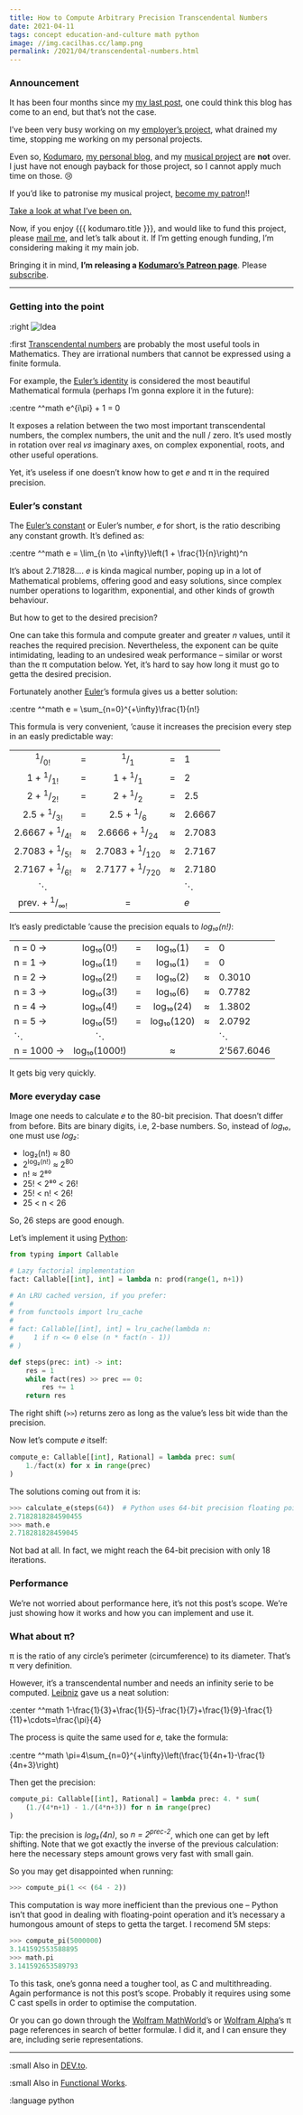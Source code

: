 ```yaml
---
title: How to Compute Arbitrary Precision Transcendental Numbers
date: 2021-04-11
tags: concept education-and-culture math python
image: //img.cacilhas.cc/lamp.png
permalink: /2021/04/transcendental-numbers.html
---
```

[image]: {{{image}}}
[become my patron]: https://www.patreon.com/join/cacilhas?
[DEV.to]: https://dev.to/cacilhas/how-to-compute-arbitrary-precision-transcendental-numbers-59lc
[employer’s project]: https://contabilone.com/
[Euler]: https://www.wolframalpha.com/input/?i=Leonhard+Euler
[Euler’s constant]: https://mathworld.wolfram.com/e.html
[Euler’s identity]: https://mathworld.wolfram.com/EulerFormula.html
[Functional Works]: https://www.works-hub.com/learn/how-to-compute-arbitrary-precision-transcendental-numbers-3c1bc?utm_campaign=Automation%20-%20Candidate%20Emails&utm_medium=email&_hsmi=106671327&_hsenc=p2ANqtz-8_Q4Pbh3qH2i_8NyfURQW4LB3Zw54WMX8p4CsnfaSnzEvto6P2K-OaMuOPdhx42y46dRm5lSrLFBtwKWSRIf8d91mzGA&utm_content=106671327&utm_source=hs_email
[Kodumaro]: {{{site}}}
[Leibniz]: https://www.wolframalpha.com/input/?i=Gottfried+Wilhelm+Leibniz
[mail me]: mailto:kodumaro@cacilhas.cc
[musical project]: https://www.patreon.com/cacilhas
[my last post]: {{{kodumaro.url}}}/2020/12/implicit-conversions.html
[my personal blog]: {{{montegasppa.url}}}
[Python]: https://www.python.org/
[subscribe]: https://www.patreon.com/join/kodumaro?
[Take a look at what I’ve been on.]: https://www.youtube.com/channel/UCVJR3ltOPy2fQ7zxzXjUvJA
[Transcendental numbers]: https://mathworld.wolfram.com/TranscendentalNumber.html
[Wolfram Alpha]: https://www.wolframalpha.com/input/?i=pi
[Wolfram MathWorld]: https://mathworld.wolfram.com/Pi.html#related

### Announcement

It has been four months since my [my last post][], one could think this blog has
come to an end, but that’s not the case.

I’ve been very busy working on my [employer’s project][], what drained my time,
stopping me working on my personal projects.

Even so, [Kodumaro][], [my personal blog][], and my [musical project][] are
**not** over. I just have not enough payback for those project, so I cannot
apply much time on those. 😢

If you’d like to patronise my musical project, [become my patron][]!!

[Take a look at what I’ve been on.][]

Now, if you enjoy {{{ kodumaro.title }}}, and would like to fund this project,
please [mail me][], and let’s talk about it. If I’m getting enough funding, I’m
considering making it my main job.

Bringing it in mind,
<strong>I’m releasing a <a href="{{{ patreon.url }}}">Kodumaro’s Patreon page</a></strong>.
Please [subscribe][].

-----

### Getting into the point

:right ![Idea][image]

:first [Transcendental numbers][] are probably the most useful tools in
Mathematics. They are irrational numbers that cannot be expressed using a finite
formula.

For example, the [Euler’s identity][] is considered the most beautiful
Mathematical formula (perhaps I’m gonna explore it in the future):

:centre ^^math e^{i\pi} + 1 = 0

It exposes a relation between the two most important transcendental numbers, the
complex numbers, the unit and the null / zero. It’s used mostly in rotation
over real 𝑣𝑠 imaginary axes, on complex exponential, roots, and other useful
operations.

Yet, it’s useless if one doesn’t know how to get 𝑒 and π in the required
precision.

### Euler’s constant

The [Euler’s constant][] or Euler’s number, 𝑒 for short, is the ratio describing
any constant growth. It’s defined as:

:centre ^^math e = \lim_{n \to +\infty}\left(1 + \frac{1}{n}\right)^n

It’s about 2.71828…. 𝑒 is kinda magical number, poping up in a lot of
Mathematical problems, offering good and easy solutions, since complex number
operations to logarithm, exponential, and other kinds of growth behaviour.

But how to get to the desired precision?

One can take this formula and compute greater and greater 𝑛 values, until it
reaches the required precision. Nevertheless, the exponent can be quite
intimidating, leading to an undesired weak performance – similar or worst than
the π computation below. Yet, it’s hard to say how long it must go to getta the
desired precision.

Fortunately another [Euler][]’s formula gives us a better solution:

:centre ^^math e = \sum_{n=0}^{+\infty}\frac{1}{n!}

This formula is very convenient, ’cause it increases the precision every step
in an easly predictable way:

|                                     |   |                                      |   |        |
|:-----------------------------------:|---|:------------------------------------:|---|--------|
| <sup>1</sup>/<sub>0!</sub>          | = | <sup>1</sup>/<sub>1</sub>            | = | 1      |
| 1 + <sup>1</sup>/<sub>1!</sub>      | = | 1 + <sup>1</sup>/<sub>1</sub>        | = | 2      |
| 2 + <sup>1</sup>/<sub>2!</sub>      | = | 2 + <sup>1</sup>/<sub>2</sub>        | = | 2.5    |
| 2.5 + <sup>1</sup>/<sub>3!</sub>    | = | 2.5 + <sup>1</sup>/<sub>6</sub>      | ≈ | 2.6667 |
| 2.6667 + <sup>1</sup>/<sub>4!</sub> | ≈ | 2.6666 + <sup>1</sup>/<sub>24</sub>  | ≈ | 2.7083 |
| 2.7083 + <sup>1</sup>/<sub>5!</sub> | ≈ | 2.7083 + <sup>1</sup>/<sub>120</sub> | ≈ | 2.7167 |
| 2.7167 + <sup>1</sup>/<sub>6!</sub> | ≈ | 2.7177 + <sup>1</sup>/<sub>720</sub> | ≈ | 2.7180 |
| ⋱                                   |   |                                      |   | ⋱     |
| prev. + <sup>1</sup>/<sub>∞!</sub>  |   | =                                    |   | 𝑒      |

It’s easly predictable ’cause the precision equals to *log₁₀(n!)*:

|            |              |   |            |   |            |
|------------|:------------:|---|:----------:|---|------------|
| n = 0 →    | log₁₀(0!)    | = | log₁₀(1)   | = | 0          |
| n = 1 →    | log₁₀(1!)    | = | log₁₀(1)   | = | 0          |
| n = 2 →    | log₁₀(2!)    | = | log₁₀(2)   | ≈ | 0.3010     |
| n = 3 →    | log₁₀(3!)    | = | log₁₀(6)   | ≈ | 0.7782     |
| n = 4 →    | log₁₀(4!)    | = | log₁₀(24)  | ≈ | 1.3802     |
| n = 5 →    | log₁₀(5!)    | = | log₁₀(120) | ≈ | 2.0792     |
| ⋱          | ⋱            |   |           |   | ⋱           |
| n = 1000 → | log₁₀(1000!) |   | ≈          |   | 2’567.6046 |

It gets big very quickly.

### More everyday case

Image one needs to calculate 𝑒 to the 80-bit precision. That doesn’t differ from
before. Bits are binary digits, i.e, 2-base numbers. So, instead of *log₁₀*, one
must use *log₂*:

- log₂(n!) ≈ 80
- 2<sup>log₂(n!)</sup> ≈ 2<sup>80</sup>
- n! ≈ 2⁸⁰
- 25! &lt; 2⁸⁰ &lt; 26!
- 25! &lt; n! &lt; 26!
- 25 &lt; n &lt; 26

So, 26 steps are good enough.

Let’s implement it using [Python][]:

```python
from typing import Callable

# Lazy factorial implementation
fact: Callable[[int], int] = lambda n: prod(range(1, n+1))

# An LRU cached version, if you prefer:
#
# from functools import lru_cache
#
# fact: Callable[[int], int] = lru_cache(lambda n:
#     1 if n <= 0 else (n * fact(n - 1))
# )

def steps(prec: int) -> int:
    res = 1
    while fact(res) >> prec == 0:
        res += 1
    return res
```

The right shift (`>>`) returns zero as long as the value’s less bit wide than
the precision.

Now let’s compute 𝑒 itself:

```python
compute_e: Callable[[int], Rational] = lambda prec: sum(
    1./fact(x) for x in range(prec)
)
```

The solutions coming out from it is:

```python
>>> calculate_e(steps(64))  # Python uses 64-bit precision floating point numbers
2.7182818284590455
>>> math.e
2.718281828459045
```

Not bad at all. In fact, we might reach the 64-bit precision with only 18
iterations.

### Performance

We’re not worried about performance here, it’s not this post’s scope. We’re just
showing how it works and how you can implement and use it.

### What about π?

π is the ratio of any circle’s perimeter (circumference) to its diameter. That’s
π very definition.

However, it’s a transcendental number and needs an infinity serie to be
computed. [Leibniz][] gave us a neat solution:

:center ^^math 1-\frac{1}{3}+\frac{1}{5}-\frac{1}{7}+\frac{1}{9}-\frac{1}{11}+\cdots=\frac{\pi}{4}

The process is quite the same used for 𝑒, take the formula:

:centre ^^math \pi=4\sum_{n=0}^{+\infty}\left(\frac{1}{4n+1}-\frac{1}{4n+3}\right)

Then get the precision:

```python
compute_pi: Callable[[int], Rational] = lambda prec: 4. * sum(
    (1./(4*n+1) - 1./(4*n+3)) for n in range(prec)
)
```

Tip: the precision is *log₂(4n)*, so <em>n = 2<sup>prec-2</sup></em>, which one
can get by left shifting. Note that we got exactly the inverse of the previous
calculation: here the necessary steps amount grows very fast with small gain.

So you may get disappointed when running:

```python
>>> compute_pi(1 << (64 - 2))
```

This computation is way more inefficient than the previous one – Python isn’t
that good in dealing with floating-point operation and it’s necessary a
humongous amount of steps to getta the target. I recomend 5M steps:

```python
>>> compute_pi(5000000)
3.141592553588895
>>> math.pi
3.141592653589793
```

To this task, one’s gonna need a tougher tool, as C and multithreading. Again
performance is not this post’s scope. Probably it requires using some C cast
spells in order to optimise the computation.

Or you can go down through the [Wolfram MathWorld][]’s or [Wolfram Alpha][]’s π
page references in search of better formulæ. I did it, and I can ensure they
are, including serie representations.

-----

:small Also in [DEV.to].

:small Also in [Functional Works][].

:language python
